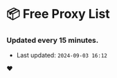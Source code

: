 # :package: Free Proxy List
### Updated every 15 minutes.

- Last updated: `2024-09-03 16:12`

:heart:
